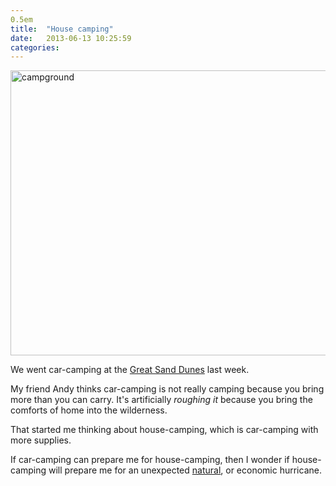 ```yaml
---
0.5em
title:  "House camping"
date:   2013-06-13 10:25:59
categories:
---
```


<a href="http://www.flickr.com/photos/davewoodall/9001051933/" title="campground by davemwoodall, on Flickr"><img src="http://farm9.staticflickr.com/8404/9001051933_b655ca930b_z.jpg" width="640" height="456" alt="campground"></a>

We went car-camping at the [Great Sand Dunes](http://www.flickr.com/photos/davewoodall/sets/72157634034325051/) last week.

My friend Andy thinks car-camping is not really camping because you bring more than you can carry. It's artificially _roughing it_ because you bring the comforts of home into the wilderness.

That started me thinking about house-camping, which is car-camping with more supplies.

If car-camping can prepare me for house-camping, then I wonder if house-camping will prepare me for an unexpected [natural](http://www.dailymail.co.uk/news/article-2227307/Hurricane-Sandy-Misery-2-5-million-STILL-power-days-lawlessness-fear-over.html), or economic hurricane.

